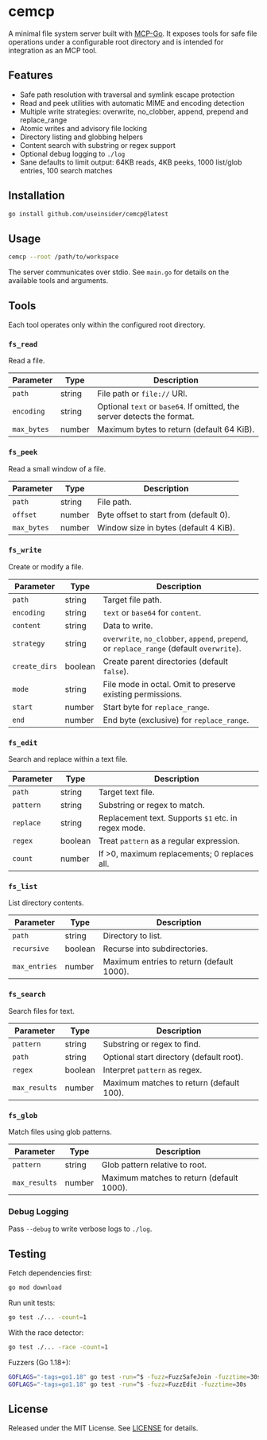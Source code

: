 # cemcp

A minimal file system server built with [MCP-Go](https://github.com/mark3labs/mcp-go). It exposes tools for safe file operations under a configurable root directory and is intended for integration as an MCP tool.

## Features

- Safe path resolution with traversal and symlink escape protection
- Read and peek utilities with automatic MIME and encoding detection
- Multiple write strategies: overwrite, no_clobber, append, prepend and replace_range
- Atomic writes and advisory file locking
- Directory listing and globbing helpers
- Content search with substring or regex support
- Optional debug logging to `./log`
- Sane defaults to limit output: 64KB reads, 4KB peeks, 1000 list/glob entries, 100 search matches

## Installation

```bash
go install github.com/useinsider/cemcp@latest
```

## Usage

```bash
cemcp --root /path/to/workspace
```

The server communicates over stdio. See `main.go` for details on the available tools and arguments.

## Tools

Each tool operates only within the configured root directory.

### `fs_read`
Read a file.

| Parameter | Type | Description |
|-----------|------|-------------|
| `path` | string | File path or `file://` URI. |
| `encoding` | string | Optional `text` or `base64`. If omitted, the server detects the format. |
| `max_bytes` | number | Maximum bytes to return (default 64&nbsp;KiB). |

### `fs_peek`
Read a small window of a file.

| Parameter | Type | Description |
|-----------|------|-------------|
| `path` | string | File path. |
| `offset` | number | Byte offset to start from (default 0). |
| `max_bytes` | number | Window size in bytes (default 4&nbsp;KiB). |

### `fs_write`
Create or modify a file.

| Parameter | Type | Description |
|-----------|------|-------------|
| `path` | string | Target file path. |
| `encoding` | string | `text` or `base64` for `content`. |
| `content` | string | Data to write. |
| `strategy` | string | `overwrite`, `no_clobber`, `append`, `prepend`, or `replace_range` (default `overwrite`). |
| `create_dirs` | boolean | Create parent directories (default `false`). |
| `mode` | string | File mode in octal. Omit to preserve existing permissions. |
| `start` | number | Start byte for `replace_range`. |
| `end` | number | End byte (exclusive) for `replace_range`. |

### `fs_edit`
Search and replace within a text file.

| Parameter | Type | Description |
|-----------|------|-------------|
| `path` | string | Target text file. |
| `pattern` | string | Substring or regex to match. |
| `replace` | string | Replacement text. Supports `$1` etc. in regex mode. |
| `regex` | boolean | Treat `pattern` as a regular expression. |
| `count` | number | If >0, maximum replacements; 0 replaces all. |

### `fs_list`
List directory contents.

| Parameter | Type | Description |
|-----------|------|-------------|
| `path` | string | Directory to list. |
| `recursive` | boolean | Recurse into subdirectories. |
| `max_entries` | number | Maximum entries to return (default 1000). |

### `fs_search`
Search files for text.

| Parameter | Type | Description |
|-----------|------|-------------|
| `pattern` | string | Substring or regex to find. |
| `path` | string | Optional start directory (default root). |
| `regex` | boolean | Interpret `pattern` as regex. |
| `max_results` | number | Maximum matches to return (default 100). |

### `fs_glob`
Match files using glob patterns.

| Parameter | Type | Description |
|-----------|------|-------------|
| `pattern` | string | Glob pattern relative to root. |
| `max_results` | number | Maximum matches to return (default 1000). |

### Debug Logging

Pass `--debug` to write verbose logs to `./log`.

## Testing

Fetch dependencies first:

```bash
go mod download
```

Run unit tests:

```bash
go test ./... -count=1
```

With the race detector:

```bash
go test ./... -race -count=1
```

Fuzzers (Go 1.18+):

```bash
GOFLAGS="-tags=go1.18" go test -run=^$ -fuzz=FuzzSafeJoin -fuzztime=30s
GOFLAGS="-tags=go1.18" go test -run=^$ -fuzz=FuzzEdit -fuzztime=30s
```

## License

Released under the MIT License. See [LICENSE](LICENSE) for details.


